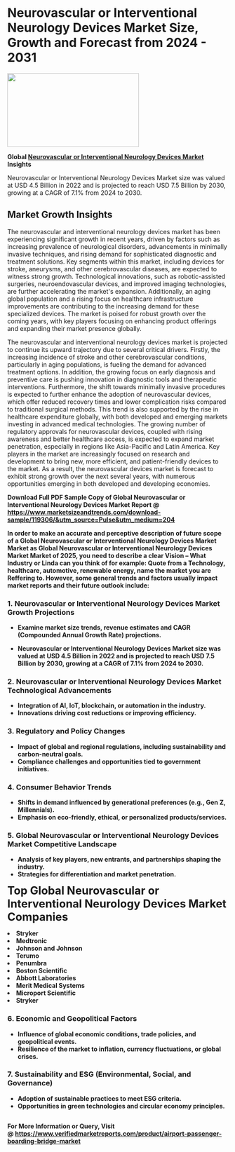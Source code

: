 <H1>Neurovascular or Interventional Neurology Devices Market Size, Growth and Forecast from 2024 - 2031</H1><img class="aligncenter size-medium wp-image-584254" src="https://thirdeyenews.in/wp-content/uploads/2024/09/Global-Market-Research-300x168.jpeg" alt="" width="300" height="168" /><p><strong>Global&nbsp;<a href="https://www.marketsizeandtrends.com/download-sample/119306/&amp;utm_source=Pulse&amp;utm_medium=204">Neurovascular or Interventional Neurology Devices Market</a> Insights</strong></p><p>Neurovascular or Interventional Neurology Devices Market size was valued at USD 4.5 Billion in 2022 and is projected to reach USD 7.5 Billion by 2030, growing at a CAGR of 7.1% from 2024 to 2030.</p><p><h2>Market Growth Insights</h2> <p>The neurovascular and interventional neurology devices market has been experiencing significant growth in recent years, driven by factors such as increasing prevalence of neurological disorders, advancements in minimally invasive techniques, and rising demand for sophisticated diagnostic and treatment solutions. Key segments within this market, including devices for stroke, aneurysms, and other cerebrovascular diseases, are expected to witness strong growth. Technological innovations, such as robotic-assisted surgeries, neuroendovascular devices, and improved imaging technologies, are further accelerating the market's expansion. Additionally, an aging global population and a rising focus on healthcare infrastructure improvements are contributing to the increasing demand for these specialized devices. The market is poised for robust growth over the coming years, with key players focusing on enhancing product offerings and expanding their market presence globally.</p> <p><strong></strong></p> <p>The neurovascular and interventional neurology devices market is projected to continue its upward trajectory due to several critical drivers. Firstly, the increasing incidence of stroke and other cerebrovascular conditions, particularly in aging populations, is fueling the demand for advanced treatment options. In addition, the growing focus on early diagnosis and preventive care is pushing innovation in diagnostic tools and therapeutic interventions. Furthermore, the shift towards minimally invasive procedures is expected to further enhance the adoption of neurovascular devices, which offer reduced recovery times and lower complication risks compared to traditional surgical methods. This trend is also supported by the rise in healthcare expenditure globally, with both developed and emerging markets investing in advanced medical technologies. The growing number of regulatory approvals for neurovascular devices, coupled with rising awareness and better healthcare access, is expected to expand market penetration, especially in regions like Asia-Pacific and Latin America. Key players in the market are increasingly focused on research and development to bring new, more efficient, and patient-friendly devices to the market. As a result, the neurovascular devices market is forecast to exhibit strong growth over the next several years, with numerous opportunities emerging in both developed and developing economies.</p> <p><strong></p><p><span class=""><strong>Download Full PDF Sample Copy of Global Neurovascular or Interventional Neurology Devices Market Report</strong> @ <a href="https://www.marketsizeandtrends.com/download-sample/119306/&amp;utm_source=Pulse&amp;utm_medium=204" target="_blank">https://www.marketsizeandtrends.com/download-sample/119306/&amp;utm_source=Pulse&amp;utm_medium=204</a></span></p><p>In order to make an accurate and perceptive description of future scope of a Global&nbsp;Neurovascular or Interventional Neurology Devices Market Market as Global&nbsp;Neurovascular or Interventional Neurology Devices Market Market of 2025, you need to describe a clear Vision &ndash; What Industry or Linda can you think of for example: Quote from a Technology, healthcare, automotive, renewable energy, name the market you are Reffering to. However, some general trends and factors usually impact market reports and their future outlook include:</p><h3>1.&nbsp;<strong>Neurovascular or Interventional Neurology Devices Market Growth Projections</strong></h3><ul><li>Examine market size trends, revenue estimates and CAGR (Compounded Annual Growth Rate) projections.</li><li><p>Neurovascular or Interventional Neurology Devices Market size was valued at USD 4.5 Billion in 2022 and is projected to reach USD 7.5 Billion by 2030, growing at a CAGR of 7.1% from 2024 to 2030.</p></li></ul><h3>2.&nbsp;<strong>Neurovascular or Interventional Neurology Devices Market Technological Advancements</strong></h3><ul><li>Integration of AI, IoT, blockchain, or automation in the industry.</li><li>Innovations driving cost reductions or improving efficiency.</li></ul><h3>3.&nbsp;<strong>Regulatory and Policy Changes</strong></h3><ul><li>Impact of global and regional regulations, including sustainability and carbon-neutral goals.</li><li>Compliance challenges and opportunities tied to government initiatives.</li></ul><h3>4.&nbsp;<strong>Consumer Behavior Trends</strong></h3><ul><li>Shifts in demand influenced by generational preferences (e.g., Gen Z, Millennials).</li><li>Emphasis on eco-friendly, ethical, or personalized products/services.</li></ul><h3>5.&nbsp;<strong>Global Neurovascular or Interventional Neurology Devices Market Competitive Landscape</strong></h3><ul><li>Analysis of key players, new entrants, and partnerships shaping the industry.</li><li>Strategies for differentiation and market penetration.</li></ul><p data-pm-slice="1 1 []"><span style="color: inherit; font-family: inherit; font-size: 25px;">Top Global Neurovascular or Interventional Neurology Devices Market Companies</span></p><div class="" data-test-id=""><p><li>Stryker</li><li> Medtronic</li><li> Johnson and Johnson</li><li> Terumo</li><li> Penumbra</li><li> Boston Scientific</li><li> Abbott Laboratories</li><li> Merit Medical Systems</li><li> Microport Scientific</li><li> Stryker</li></p></div><h3>6.&nbsp;<strong>Economic and Geopolitical Factors</strong></h3><ul><li>Influence of global economic conditions, trade policies, and geopolitical events.</li><li>Resilience of the market to inflation, currency fluctuations, or global crises.</li></ul><h3>7.&nbsp;<strong>Sustainability and ESG (Environmental, Social, and Governance)</strong></h3><ul><li>Adoption of sustainable practices to meet ESG criteria.</li><li>Opportunities in green technologies and circular economy principles.</li></ul><h2><strong style="font-size: 14px;">For More Information or Query, Visit @&nbsp;</strong><a style="background-color: #ffffff; font-size: 14px;" href="https://www.marketsizeandtrends.com/report/neurovascular-or-interventional-neurology-devices-market/" target="_blank">https://www.verifiedmarketreports.com/product/airport-passenger-boarding-bridge-market</a></h2>
